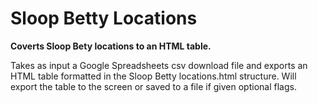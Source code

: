 Sloop Betty Locations
=====================
**Coverts Sloop Bety locations to an HTML table.**

Takes as input a Google Spreadsheets csv download file and exports an HTML
table formatted in the Sloop Betty locations.html structure. Will export
the table to the screen or saved to a file if given optional flags.
